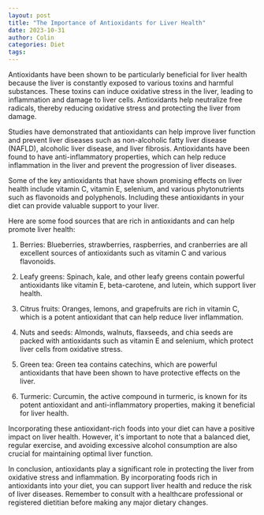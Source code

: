 ```yaml
---
layout: post
title: "The Importance of Antioxidants for Liver Health"
date: 2023-10-31
author: Colin
categories: Diet
tags: 
---
```


Antioxidants have been shown to be particularly beneficial for liver health because the liver is constantly exposed to various toxins and harmful substances. These toxins can induce oxidative stress in the liver, leading to inflammation and damage to liver cells. Antioxidants help neutralize free radicals, thereby reducing oxidative stress and protecting the liver from damage.

Studies have demonstrated that antioxidants can help improve liver function and prevent liver diseases such as non-alcoholic fatty liver disease (NAFLD), alcoholic liver disease, and liver fibrosis. Antioxidants have been found to have anti-inflammatory properties, which can help reduce inflammation in the liver and prevent the progression of liver diseases.

Some of the key antioxidants that have shown promising effects on liver health include vitamin C, vitamin E, selenium, and various phytonutrients such as flavonoids and polyphenols. Including these antioxidants in your diet can provide valuable support to your liver.

Here are some food sources that are rich in antioxidants and can help promote liver health:

1. Berries: Blueberries, strawberries, raspberries, and cranberries are all excellent sources of antioxidants such as vitamin C and various flavonoids.

2. Leafy greens: Spinach, kale, and other leafy greens contain powerful antioxidants like vitamin E, beta-carotene, and lutein, which support liver health.

3. Citrus fruits: Oranges, lemons, and grapefruits are rich in vitamin C, which is a potent antioxidant that can help reduce liver inflammation.

4. Nuts and seeds: Almonds, walnuts, flaxseeds, and chia seeds are packed with antioxidants such as vitamin E and selenium, which protect liver cells from oxidative stress.

5. Green tea: Green tea contains catechins, which are powerful antioxidants that have been shown to have protective effects on the liver.

6. Turmeric: Curcumin, the active compound in turmeric, is known for its potent antioxidant and anti-inflammatory properties, making it beneficial for liver health.

Incorporating these antioxidant-rich foods into your diet can have a positive impact on liver health. However, it's important to note that a balanced diet, regular exercise, and avoiding excessive alcohol consumption are also crucial for maintaining optimal liver function.

In conclusion, antioxidants play a significant role in protecting the liver from oxidative stress and inflammation. By incorporating foods rich in antioxidants into your diet, you can support liver health and reduce the risk of liver diseases. Remember to consult with a healthcare professional or registered dietitian before making any major dietary changes.